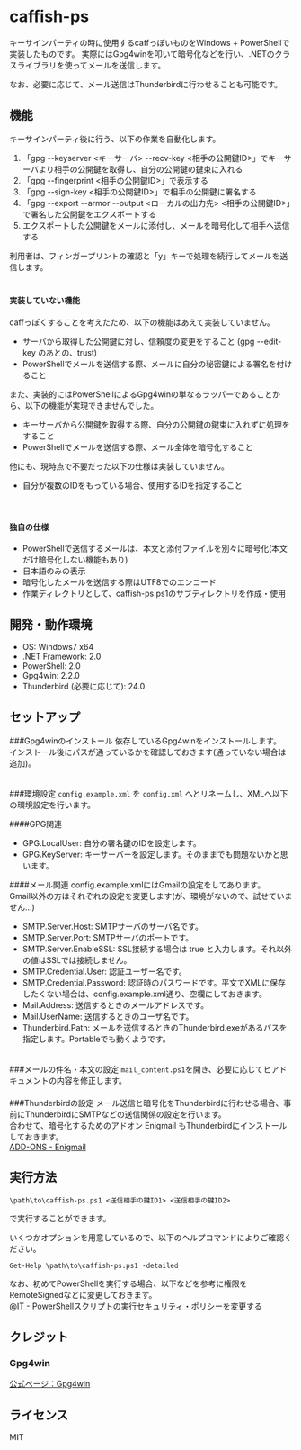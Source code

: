 caffish-ps
========

キーサインパーティの時に使用するcaffっぽいものをWindows + PowerShellで実装したものです。
実際にはGpg4winを叩いて暗号化などを行い、.NETのクラスライブラリを使ってメールを送信します。

なお、必要に応じて、メール送信はThunderbirdに行わせることも可能です。


機能
----------
キーサインパーティ後に行う、以下の作業を自動化します。  


1. 「gpg --keyserver <キーサーバ> --recv-key <相手の公開鍵ID>」でキーサーバより相手の公開鍵を取得し、自分の公開鍵の鍵束に入れる
2. 「gpg --fingerprint <相手の公開鍵ID>」で表示する
3. 「gpg --sign-key <相手の公開鍵ID>」で相手の公開鍵に署名する
4. 「gpg --export --armor --output <ローカルの出力先> <相手の公開鍵ID>」で署名した公開鍵をエクスポートする
5. エクスポートした公開鍵をメールに添付し、メールを暗号化して相手へ送信する

利用者は、フィンガープリントの確認と「y」キーで処理を続行してメールを送信します。
　  
　  
#### 実装していない機能
caffっぽくすることを考えたため、以下の機能はあえて実装していません。

* サーバから取得した公開鍵に対し、信頼度の変更をすること (gpg --edit-key <ID> のあとの、trust)
* PowerShellでメールを送信する際、メールに自分の秘密鍵による署名を付けること


また、実装的にはPowerShellによるGpg4winの単なるラッパーであることから、以下の機能が実現できませんでした。

* キーサーバから公開鍵を取得する際、自分の公開鍵の鍵束に入れずに処理をすること
* PowerShellでメールを送信する際、メール全体を暗号化すること


他にも、現時点で不要だった以下の仕様は実装していません。

* 自分が複数のIDをもっている場合、使用するIDを指定すること

　  
#### 独自の仕様

* PowerShellで送信するメールは、本文と添付ファイルを別々に暗号化(本文だけ暗号化しない機能もあり)
* 日本語のみの表示
* 暗号化したメールを送信する際はUTF8でのエンコード
* 作業ディレクトリとして、caffish-ps.ps1のサブディレクトリを作成・使用



開発・動作環境
----------

* OS: Windows7 x64
* .NET Framework: 2.0
* PowerShell: 2.0
* Gpg4win: 2.2.0
* Thunderbird (必要に応じて): 24.0


セットアップ
----------

###Gpg4winのインストール
依存しているGpg4winをインストールします。  
インストール後にパスが通っているかを確認しておきます(通っていない場合は追加)。
　  
　  

###環境設定
`config.example.xml` を `config.xml` へとリネームし、XMLへ以下の環境設定を行います。

####GPG関連
* GPG.LocalUser: 自分の署名鍵のIDを設定します。
* GPG.KeyServer: キーサーバーを設定します。そのままでも問題ないかと思います。


####メール関連
config.example.xmlにはGmailの設定をしてあります。  
Gmail以外の方はそれぞれの設定を変更します(が、環境がないので、試せていません...)


* SMTP.Server.Host: SMTPサーバのサーバ名です。
* SMTP.Server.Port: SMTPサーバのポートです。
* SMTP.Server.EnableSSL: SSL接続する場合は true と入力します。それ以外の値はSSLでは接続しません。
* SMTP.Credential.User: 認証ユーザー名です。
* SMTP.Credential.Password: 認証時のパスワードです。平文でXMLに保存したくない場合は、config.example.xml通り、空欄にしておきます。
* Mail.Address: 送信するときのメールアドレスです。
* Mail.UserName: 送信するときのユーザ名です。
* Thunderbird.Path: メールを送信するときのThunderbird.exeがあるパスを指定します。Portableでも動くようです。
　  
　  

###メールの件名・本文の設定
`mail_content.ps1`を開き、必要に応じてヒアドキュメントの内容を修正します。
　  
　  
###Thunderbirdの設定
メール送信と暗号化をThunderbirdに行わせる場合、事前にThunderbirdにSMTPなどの送信関係の設定を行います。  
合わせて、暗号化するためのアドオン Enigmail もThunderbirdにインストールしておきます。  
[ADD-ONS - Enigmail](https://addons.mozilla.org/ja/thunderbird/addon/enigmail/)




実行方法
----------
    \path\to\caffish-ps.ps1 <送信相手の鍵ID1> <送信相手の鍵ID2>
で実行することができます。

いくつかオプションを用意しているので、以下のヘルプコマンドによりご確認ください。

    Get-Help \path\to\caffish-ps.ps1 -detailed

なお、初めてPowerShellを実行する場合、以下などを参考に権限をRemoteSignedなどに変更しておきます。  
[@IT - PowerShellスクリプトの実行セキュリティ・ポリシーを変更する](http://www.atmarkit.co.jp/fwin2k/win2ktips/1023ps1sec/ps1sec.html)



クレジット
----------
### Gpg4win 
[公式ページ：Gpg4win](http://www.gpg4win.org/license.html)



ライセンス
----------
MIT